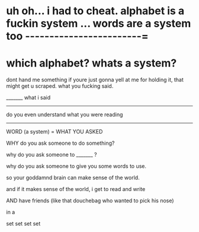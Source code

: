 uh oh... i had to cheat.
alphabet is a fuckin system ...
words are a system too
------------------------=
============================================================================
which alphabet?
whats a system?
============================================================================
dont hand me something if youre just gonna yell at me for holding it, that might get u scraped.
what you fucking said.

_______ what i said

----------------------

do you even understand what you were reading

-----------------------

WORD (a system) = WHAT YOU ASKED

WHY do you ask someone to do something?

why do you ask someone to _______ ?

why do you ask someone to give you some words to use.

so your goddamnd brain can make sense of the world.

and if it makes sense of the world, i get to read and write

AND have friends (like that douchebag who wanted to pick his nose)

in a

set set set set